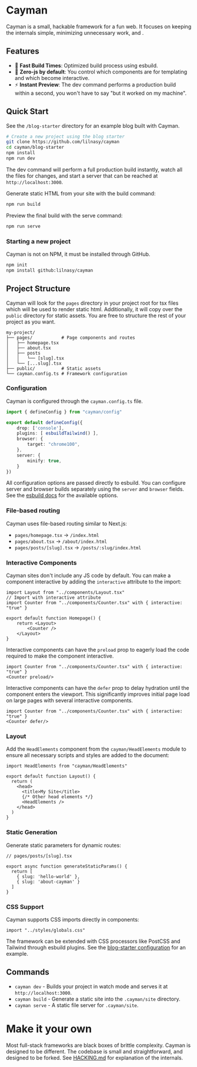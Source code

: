 # Cayman

Cayman is a small, hackable framework for a fun web. It focuses on keeping the internals simple, minimizing unnecessary work, and .

## Features

- 🚀 **Fast Build Times**: Optimized build process using esbuild.
- 🎯 **Zero-js by default**: You control which components are for templating and which become interactive.
- ⚡ **Instant Preview**: The dev command performs a production build within a second, you won't have to say "but it worked on my machine".

## Quick Start

See the `/blog-starter` directory for an example blog built with Cayman.

```bash
# Create a new project using the blog starter
git clone https://github.com/lilnasy/cayman
cd cayman/blog-starter
npm install
npm run dev
```
The dev command will perform a full production build instantly, watch all the files for changes, and start a server that can be reached at `http://localhost:3000`.

Generate static HTML from your site with the build command:

```bash
npm run build
```

Preview the final build with the serve command:

```bash
npm run serve
```

### Starting a new project

Cayman is not on NPM, it must be installed through GitHub.

```bash
npm init
npm install github:lilnasy/cayman
```

## Project Structure

Cayman will look for the `pages` directory in your project root for tsx files which will be used to render static html. Additionally, it will copy over the `public` directory for static assets. You are free to structure the rest of your project as you want. 

```
my-project/
├── pages/           # Page components and routes
│   ├── homepage.tsx
│   ├── about.tsx
│   ├── posts
│   │   └── [slug].tsx
│   └── [...slug].tsx
├── public/          # Static assets
└── cayman.config.ts # Framework configuration
```

### Configuration

Cayman is configured through the `cayman.config.ts` file.

```ts
import { defineConfig } from "cayman/config"

export default defineConfig({
    drop: ['console'],
    plugins: [ esbuildTailwind() ],
    browser: {
        target: "chrome100",
    },
    server: {
        minify: true,
    }
})
```

All configuration options are passed directly to esbuild. You can configure server and browser builds separately using the `server` and `browser` fields. See the [esbuild docs](https://esbuild.github.io/api/) for the available options.

### File-based routing

Cayman uses file-based routing similar to Next.js:

- `pages/homepage.tsx` → `/index.html`
- `pages/about.tsx` → `/about/index.html`
- `pages/posts/[slug].tsx` → `/posts/:slug/index.html`

### Interactive Components

Cayman sites don't include any JS code by default. You can make a component interactive by adding the `interactive` attribute to the import:

```tsx
import Layout from "../components/Layout.tsx"
// Import with interactive attribute
import Counter from "../components/Counter.tsx" with { interactive: "true" }

export default function Homepage() {
    return <Layout>
        <Counter />
    </Layout>
}
```

Interactive components can have the `preload` prop to eagerly load the code required to make the component interactive.

```tsx
import Counter from "../components/Counter.tsx" with { interactive: "true" }
<Counter preload/>
```

Interactive components can have the `defer` prop to delay hydration until the component enters the viewport. This significantly improves initial page load on large pages with several interactive components.

```tsx
import Counter from "../components/Counter.tsx" with { interactive: "true" }
<Counter defer/>
```

### Layout

Add the `HeadElements` component from the `cayman/HeadElements` module to ensure all necessary scripts and styles are added to the document:

```tsx
import HeadElements from "cayman/HeadElements"

export default function Layout() {
  return (
    <head>
      <title>My Site</title>
      {/* Other head elements */}
      <HeadElements />
    </head>
  )
}
```

### Static Generation

Generate static parameters for dynamic routes:

```tsx
// pages/posts/[slug].tsx

export async function generateStaticParams() {
  return [
    { slug: 'hello-world' },
    { slug: 'about-cayman' }
  ]
}
```

### CSS Support

Cayman supports CSS imports directly in components:

```tsx
import "../styles/globals.css"
```

The framework can be extended with CSS processors like PostCSS and Tailwind through esbuild plugins. See the [blog-starter configuration](./blog-starter/cayman.config.ts) for an example.

## Commands

- `cayman dev` - Builds your project in watch mode and serves it at `http://localhost:3000`.
- `cayman build` - Generate a static site into the `.cayman/site` directory.
- `cayman serve` - A static file server for `.cayman/site`.

# Make it your own

Most full-stack frameworks are black boxes of brittle complexity. Cayman is designed to be different. The codebase is small and straightforward, and designed to be forked. See [HACKING.md](./HACKING.md) for explanation of the internals.

